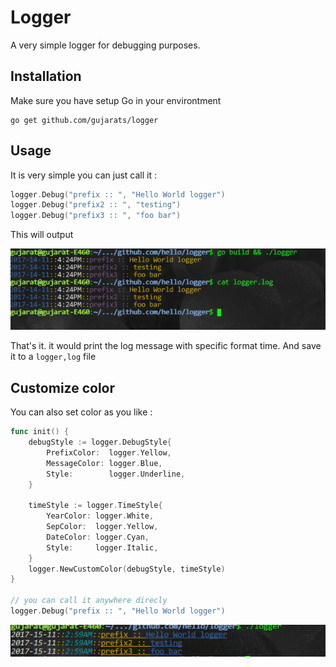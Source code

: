 # Logger
A very simple logger for debugging purposes.

## Installation
Make sure you have setup Go in your environtment 

```shell
go get github.com/gujarats/logger
```

## Usage
It is very simple you can just call it : 

```go
logger.Debug("prefix :: ", "Hello World logger")
logger.Debug("prefix2 :: ", "testing")
logger.Debug("prefix3 :: ", "foo bar")
```
This will output

[![Example Output](resource/logger.png)]()

That's it. it would print the log message with specific format time. And save it to a `logger,log` file

## Customize color
You can also set color as you like : 

```go
func init() {
	debugStyle := logger.DebugStyle{
		PrefixColor:  logger.Yellow,
		MessageColor: logger.Blue,
		Style:        logger.Underline,
	}

	timeStyle := logger.TimeStyle{
		YearColor: logger.White,
		SepColor:  logger.Yellow,
		DateColor: logger.Cyan,
		Style:     logger.Italic,
	}
	logger.NewCustomColor(debugStyle, timeStyle)
}

// you can call it anywhere direcly 
logger.Debug("prefix :: ", "Hello World logger")
```

[![Example Output Custom](resource/custom_logger.png)]()
